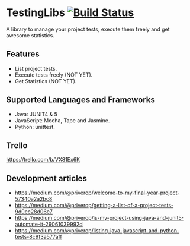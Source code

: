 # TestingLibs [![Build Status](https://travis-ci.com/priverop/testinglibs.svg?branch=master)](https://travis-ci.com/priverop/testinglibs)
A library to manage your project tests, execute them freely and get awesome statistics. 

## Features
- List project tests.
- Execute tests freely (NOT YET).
- Get Statistics (NOT YET).

## Supported Languages and Frameworks
- Java: JUNIT4 & 5
- JavaScript: Mocha, Tape and Jasmine.
- Python: unittest.


## Trello
https://trello.com/b/VX81Ex6K

## Development articles
- https://medium.com/@priverop/welcome-to-my-final-year-project-57340a2a2bc8
- https://medium.com/@priverop/getting-a-list-of-a-project-tests-9d0ec28d06e7
- https://medium.com/@priverop/is-my-project-using-java-and-junit5-automate-it-29061039992d
- https://medium.com/@priverop/listing-java-javascript-and-python-tests-8c9f3a577aff
